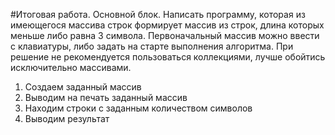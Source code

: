 #Итоговая работа. Основной блок.
Написать программу, которая из имеющегося массива строк формирует массив из строк, длина которых меньше либо равна 3 символа.
Первоначальный массив можно ввести с клавиатуры, либо задать на старте выполнения алгоритма.
При решение не рекомендуется пользоваться коллекциями, лучше обойтись исключительно массивами.



1. Создаем заданный массив 
2. Выводим на печать заданный массив
3. Находим строки с заданным количеством символов
4. Выводим результат
